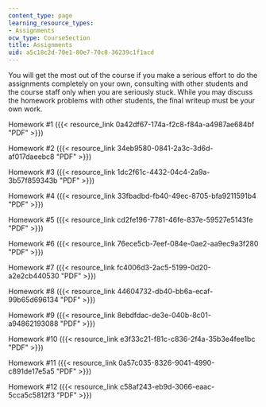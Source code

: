 ```yaml
---
content_type: page
learning_resource_types:
- Assignments
ocw_type: CourseSection
title: Assignments
uid: a5c18c2d-70e1-80e7-70c8-36239c1f1acd
---
```


You will get the most out of the course if you make a serious effort to do the assignments completely on your own, consulting with other students and the course staff only when you are seriously stuck. While you may discuss the homework problems with other students, the final writeup must be your own work.

Homework #1 ({{< resource_link 0a42df67-174a-f2c8-f84a-a4987ae684bf "PDF" >}})

Homework #2 ({{< resource_link 34eb9580-0841-2a3c-3d6d-af017daeebc8 "PDF" >}})

Homework #3 ({{< resource_link 1dc2f61c-4432-04c4-2a9a-3b57f859343b "PDF" >}})

Homework #4 ({{< resource_link 33fbadbd-fb40-49ec-8705-bfa9211591b4 "PDF" >}})

Homework #5 ({{< resource_link cd2fe196-7781-46fe-837e-59527e5143fe "PDF" >}})

Homework #6 ({{< resource_link 76ece5cb-7eef-084e-0ae2-aa9ec9a3f280 "PDF" >}})

Homework #7 ({{< resource_link fc4006d3-2ac5-5199-0d20-a2e2cb440530 "PDF" >}})

Homework #8 ({{< resource_link 44604732-db40-bb6a-ecaf-99b65d696134 "PDF" >}})

Homework #9 ({{< resource_link 8ebdfdac-de3e-040b-8c01-a94862193088 "PDF" >}})

Homework #10 ({{< resource_link e3f33c21-f81c-c836-2f4a-35b3e4fee1bc "PDF" >}})

Homework #11 ({{< resource_link 0a57c035-8326-9041-4990-c891de17e5a5 "PDF" >}})

Homework #12 ({{< resource_link c58af243-eb9d-3066-eaac-5cca5c5812f3 "PDF" >}})